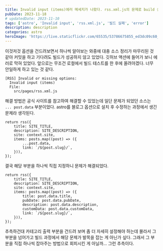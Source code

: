 ```yaml
---
title: Invalid input (items)에러 메세지가 나왔다. rss.xml.js의 문제로 build 실패 후 해결
pubDate: 2023-11-18
# updatedDate: 2023-11-10
tags: ['astro', 'Invalid input', 'rss.xml.js', '빌드 실패', 'error']
description: description
categories: astro
heroImage: 'https://live.staticflickr.com/65535/53786675855_ed3dc09c60_o.png'
---
```


이것저것 옵션을 건드려보면서 하나씩 알아보는 와중에 대충 소스 정리가 마무리된 것 같아 커밋을 하고 기다려도 빌드가 성공하지 않고 있었다. 깃허브 액션에 들어가 보니 에러로 막혀 있었다. 앞으로는 무조건 로컬에서 빌드 테스트를 한 후에 올려야겠다. 너무 안일하게 하고 있는 것 같다.

```astro
[RSS] Invalid or missing options:
  Invalid input (items)
  File:
    src/pages/rss.xml.js
```

해결 방법은 공식 사이트를 참고하여 해결할 수 있었는데 일단 문제가 되었던 소스는 `... post.data` 부분이었다. astro를 블로그 옵션으로 설치 후 수정하는 과정에서 생긴 문제라 생각된다.

```astro
return rss({
	title: SITE_TITLE,
	description: SITE_DESCRIPTION,
	site: context.site,
	items: posts.map((post) => ({
		...post.data,
		link: `/${post.slug}/`,
	})),
});
```

결국 해당 부분을 하나씩 직접 지정하니 문제가 해결되었다.

```astro
return rss({
	title: SITE_TITLE,
	description: SITE_DESCRIPTION,
	site: context.site,
	items: posts.map((post) => ({
		title: post.data.title,
		pubDate: post.data.pubDate,
		description: post.data.description,
		customData: post.data.customData,
		link: `/${post.slug}/`,
	})),
});
```

추측하건대 카테고리 출력 부분을 건드려 보며 좀 더 자세히 설정해야 하는데 몰라서 그 부분을 넘어가고 빌드 과정에서 해당 문제가 발목을 잡는 게 아닌가 싶다. 그래서 그 부분을 직접 하나씩 잡아주는 방법으로 회피시킨 게 아닐까... 그런 추측이다.
